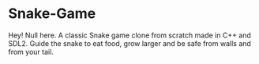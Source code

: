 # Snake-Game
Hey! Null here. A classic Snake game clone from scratch made in C++ and SDL2. Guide the snake to eat food, grow larger and be safe from walls and from your tail. 
